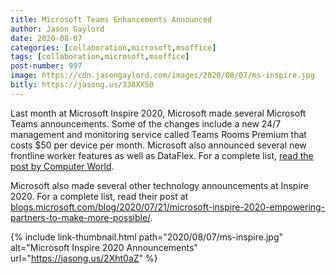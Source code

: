 ```yaml
---
title: Microsoft Teams Enhancements Announced
author: Jason Gaylord
date: 2020-08-07
categories: [collaboration,microsoft,msoffice]
tags: [collaboration,microsoft,msoffice]
post-number: 997
image: https://cdn.jasongaylord.com/images/2020/08/07/ms-inspire.jpg
bitly: https://jasong.us/338XX50
---
```


Last month at Microsoft Inspire 2020, Microsoft made several Microsoft Teams announcements. Some of the changes include a new 24/7 management and monitoring service called Teams Rooms Premium that costs $50 per device per month. Microsoft also announced several new frontline worker features as well as DataFlex. For a complete list, [read the post by Computer World](https://jasong.us/31arU1M).

Microsoft also made several other technology announcements at Inspire 2020. For a complete list, read their post at [blogs.microsoft.com/blog/2020/07/21/microsoft-inspire-2020-empowering-partners-to-make-more-possible/](https://jasong.us/2Xht0aZ).

{% include link-thumbnail.html path="2020/08/07/ms-inspire.jpg" alt="Microsoft Inspire 2020 Announcements" url="https://jasong.us/2Xht0aZ" %}
